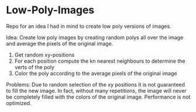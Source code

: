 # Low-Poly-Images
Repo for an idea I had in mind to create low poly versions of images.

Idea: Create low poly images by creating random polys all over the image and average the pixels of the original image.

1. Get random xy-positions
2. For each position compute the kn nearest neighbours to determine the verts of the poly
3. Color the poly according to the average pixels of the original image

Problems:
Due to random selection of the xy positions it is not guaranteed to fill the new image. In fact, without many repetitions, the image will never be completely filled with the colors of the original image.
Performance is not optimized.
